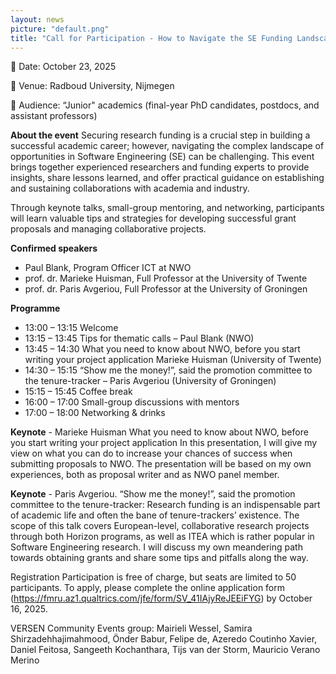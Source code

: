 ```yaml
---
layout: news
picture: "default.png"
title: "Call for Participation - How to Navigate the SE Funding Landscape: An Academic Perspective"
---
```

 
📅 Date: October 23, 2025

📍 Venue: Radboud University, Nijmegen

👥 Audience: “Junior" academics (final-year PhD candidates, postdocs, and assistant professors)

**About the event**
Securing research funding is a crucial step in building a successful academic career; however, navigating the complex landscape of opportunities in Software Engineering (SE) can be challenging. This event brings together experienced researchers and funding experts to provide insights, share lessons learned, and offer practical guidance on establishing and sustaining collaborations with academia and industry.

Through keynote talks, small-group mentoring, and networking, participants will learn valuable tips and strategies for developing successful grant proposals and managing collaborative projects.

**Confirmed speakers**
- Paul Blank, Program Officer ICT at NWO
- prof. dr. Marieke Huisman, Full Professor at the University of Twente
- prof. dr. Paris Avgeriou, Full Professor at the University of Groningen

**Programme**
- 13:00 – 13:15     Welcome
- 13:15 – 13:45     Tips for thematic calls – Paul Blank (NWO) 
- 13:45 – 14:30     What you need to know about NWO, before you start writing your project application Marieke Huisman (University of Twente)
- 14:30 – 15:15     “Show me the money!”, said the promotion committee to the tenure-tracker – Paris Avgeriou (University of Groningen)
- 15:15 – 15:45     Coffee break
- 16:00 – 17:00     Small-group discussions with mentors
- 17:00 – 18:00     Networking & drinks


**Keynote** - Marieke Huisman What you need to know about NWO, before you start writing your project application
In this presentation, I will give my view on what you can do to increase your chances of success when submitting proposals to NWO. The presentation will be based on my own experiences, both as proposal writer and as NWO panel member.

**Keynote** - Paris Avgeriou. “Show me the money!”, said the promotion committee to the tenure-tracker:
Research funding is an indispensable part of academic life and often the bane of tenure-trackers’ existence. The scope of this talk covers European-level, collaborative research projects through both Horizon programs, as well as ITEA which is rather popular in Software Engineering research. I will discuss my own meandering path towards obtaining grants and share some tips and pitfalls along the way.


Registration
Participation is free of charge, but seats are limited to 50 participants. 
To apply, please complete the online application form (https://fmru.az1.qualtrics.com/jfe/form/SV_41IAjyReJEEiFYG) by October 16, 2025.


VERSEN Community Events group: Mairieli Wessel, Samira Shirzadehhajimahmood, Önder Babur, Felipe de, Azeredo Coutinho Xavier, Daniel Feitosa, Sangeeth Kochanthara, Tijs van der Storm, Mauricio Verano Merino